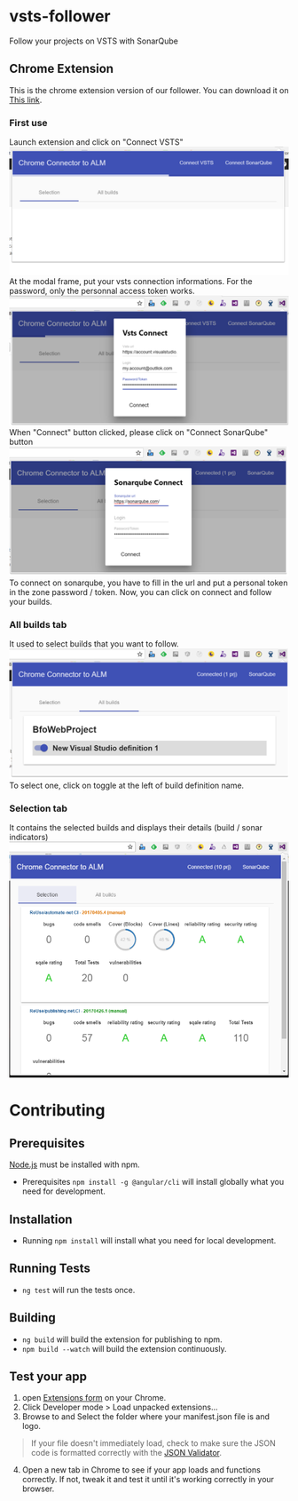 # vsts-follower
Follow your projects on VSTS with SonarQube

## Chrome Extension
This is the chrome extension version of our follower. 
You can download it on [This link](https://chrome.google.com/webstore/detail/alm-follower/onclflpcmjmnfbefnenpakeakhneliof).

### First use
Launch extension and click on "Connect VSTS"
![first-frame](img/first-frame.png)
At the modal frame, put your vsts connection informations. For the password, only the personnal access token works.
![vsts-login](img/vsts-login.png)
When "Connect" button clicked, please click on "Connect SonarQube" button
![sonarqube-login](img/sonarqube-login.png)
To connect on sonarqube, you have to fill in the url and put a personal token in the zone password / token. Now, you can click on connect and follow your builds.

### All builds tab
It used to select builds that you want to follow.
![all-builds](img/all-builds.png)
To select one, click on toggle at the left of build definition name.

### Selection tab
It contains the selected builds and displays their details (build / sonar indicators)
![selection](img/selection.png)

# Contributing
## Prerequisites

[Node.js](http://nodejs.org/) must be installed with npm.
* Prerequisites `npm install -g @angular/cli` will install globally what you need for development.

## Installation

* Running `npm install` will install what you need for local development.

## Running Tests

* `ng test` will run the tests once.

## Building

* `ng build` will build the extension for publishing to npm.
* `npm build --watch` will build the extension continuously.

## Test your app
1. open [Extensions form](chrome://extensions/) on your Chrome.
2. Click Developer mode > Load unpacked extensions...
3. Browse to and Select the folder where your manifest.json file is and logo.
> If your file doesn't immediately load, check to make sure the JSON code is formatted correctly with the [JSON Validator](http://jsonlint.com/).
4. Open a new tab in Chrome to see if your app loads and functions correctly. If not, tweak it and test it until it's working correctly in your browser.
